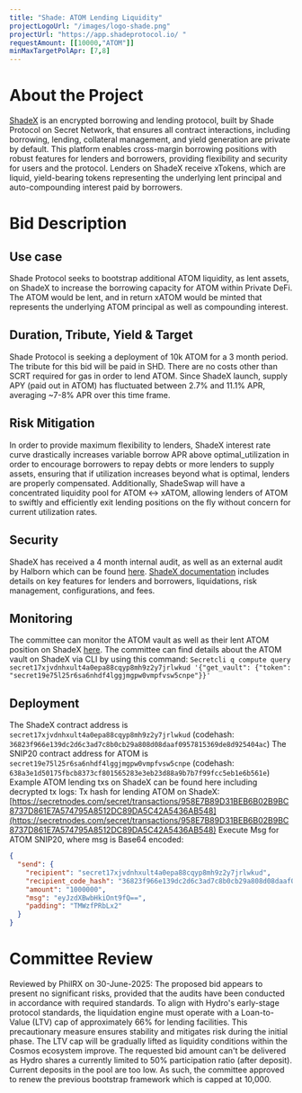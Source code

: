 ```yaml
---
title: "Shade: ATOM Lending Liquidity"
projectLogoUrl: "/images/logo-shade.png"
projectUrl: "https://app.shadeprotocol.io/ "
requestAmount: [[10000,"ATOM"]]
minMaxTargetPolApr: [7,8]
---
```


# About the Project

[ShadeX](https://app.shadeprotocol.io/lend) is an encrypted borrowing and lending protocol, built by Shade Protocol on Secret Network, that ensures all contract interactions, including borrowing, lending, collateral management, and yield generation are private by default.
This platform enables cross-margin borrowing positions with robust features for lenders and borrowers, providing flexibility and security for users and the protocol.
Lenders on ShadeX receive xTokens, which are liquid, yield-bearing tokens representing the underlying lent principal and auto-compounding interest paid by borrowers.

# Bid Description

## Use case
Shade Protocol seeks to bootstrap additional ATOM liquidity, as lent assets, on ShadeX to increase the borrowing capacity for ATOM within Private DeFi. The ATOM would be lent, and in return xATOM would be minted that represents the underlying ATOM principal as well as compounding interest.

## Duration, Tribute, Yield & Target
Shade Protocol is seeking a deployment of 10k ATOM for a 3 month period. The tribute for this bid will be paid in SHD. There are no costs other than SCRT required for gas in order to lend ATOM. Since ShadeX launch, supply APY (paid out in ATOM) has fluctuated between 2.7% and 11.1% APR, averaging ~7-8% APR over this time frame.

## Risk Mitigation
In order to provide maximum flexibility to lenders, ShadeX interest rate curve drastically increases variable borrow APR above optimal_utilization in order to encourage borrowers to repay debts or more lenders to supply assets, ensuring that if utilization increases beyond what is optimal, lenders are properly compensated. Additionally, ShadeSwap will have a concentrated liquidity pool for ATOM <-> xATOM, allowing lenders of ATOM to swiftly and efficiently exit lending positions on the fly without concern for current utilization rates.

## Security
ShadeX has received a 4 month internal audit, as well as an external audit by Halborn which can be found [here](https://drive.google.com/file/d/1F7Upscf3ynBpmDc0-h_YM9IJlBSauX9_/view?usp=drive_link).
[ShadeX documentation](https://docs.shadeprotocol.io/shade-protocol/advanced-topics-apps/shadex-money-market) includes details on key features for lenders and borrowers, liquidations, risk management, configurations, and fees.

## Monitoring
The committee can monitor the ATOM vault as well as their lent ATOM position on ShadeX [here](https://app.shadeprotocol.io/lend).
The committee can find details about the ATOM vault on ShadeX via CLI by using this command:
`Secretcli q compute query secret17xjvdnhxult4a0epa88cqyp8mh9z2y7jrlwkud '{"get_vault": {"token": "secret19e75l25r6sa6nhdf4lggjmgpw0vmpfvsw5cnpe"}}'`

## Deployment
The ShadeX contract address is `secret17xjvdnhxult4a0epa88cqyp8mh9z2y7jrlwkud` (codehash: `36823f966e139dc2d6c3ad7c8b0cb29a808d08daaf0957815369de8d925404ac`)
The SNIP20 contract address for ATOM is `secret19e75l25r6sa6nhdf4lggjmgpw0vmpfvsw5cnpe` (codehash: `638a3e1d50175fbcb8373cf801565283e3eb23d88a9b7b7f99fcc5eb1e6b561e`)
Example ATOM lending txs on ShadeX can be found here including decrypted tx logs:
Tx hash for lending ATOM on ShadeX: [https://secretnodes.com/secret/transactions/958E7B89D31BEB6B02B9BC8737D861E7A574795A8512DC89DA5C42A5436AB548](https://secretnodes.com/secret/transactions/958E7B89D31BEB6B02B9BC8737D861E7A574795A8512DC89DA5C42A5436AB548)
Execute Msg for ATOM SNIP20, where msg is Base64 encoded:
```json
{
  "send": {
    "recipient": "secret17xjvdnhxult4a0epa88cqyp8mh9z2y7jrlwkud",
    "recipient_code_hash": "36823f966e139dc2d6c3ad7c8b0cb29a808d08daaf0957815369de8d925404ac",
    "amount": "1000000",
    "msg": "eyJzdXBwbHkiOnt9fQ==",
    "padding": "TMWzfPRbLx2"
  }
}
```

# Committee Review

Reviewed by PhilRX on 30-June-2025: The proposed bid appears to present no significant risks, provided that the audits have been conducted in accordance with required standards. To align with Hydro's early-stage protocol standards, the liquidation engine must operate with a Loan-to-Value (LTV) cap of approximately 66% for lending facilities. This precautionary measure ensures stability and mitigates risk during the initial phase. The LTV cap will be gradually lifted as liquidity conditions within the Cosmos ecosystem improve. The requested bid amount can't be delivered as Hydro shares a currently limited to 50% participation ratio (after deposit). Current deposits in the pool are too low. As such, the committee approved to renew the previous bootstrap framework which is capped at 10,000.

